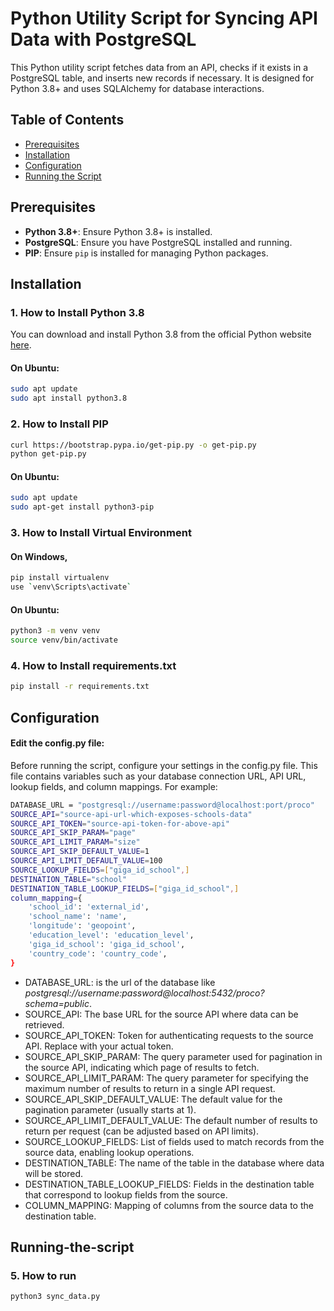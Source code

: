 # Python Utility Script for Syncing API Data with PostgreSQL

This Python utility script fetches data from an API, checks if it exists in a PostgreSQL table, and inserts new records if necessary. It is designed for Python 3.8+ and uses SQLAlchemy for database interactions.

## Table of Contents
- [Prerequisites](#prerequisites)
- [Installation](#installation)
- [Configuration](#configuration)
- [Running the Script](#running-the-script)

## Prerequisites
- **Python 3.8+**: Ensure Python 3.8+ is installed.
- **PostgreSQL**: Ensure you have PostgreSQL installed and running.
- **PIP**: Ensure `pip` is installed for managing Python packages.

## Installation

### 1. How to Install Python 3.8
You can download and install Python 3.8 from the official Python website [here](https://www.python.org/downloads/release/python-380/).

#### On Ubuntu:
```bash
sudo apt update
sudo apt install python3.8
```

### 2. How to Install PIP
```bash
curl https://bootstrap.pypa.io/get-pip.py -o get-pip.py
python get-pip.py
```

#### On Ubuntu:
```bash
sudo apt update
sudo apt-get install python3-pip
```

### 3. How to Install Virtual Environment
#### On Windows,
```bash
pip install virtualenv
use `venv\Scripts\activate`
```

#### On Ubuntu:
```bash
python3 -m venv venv
source venv/bin/activate  
```

### 4. How to Install requirements.txt
```bash
pip install -r requirements.txt
```

## Configuration
#### Edit the config.py file:
Before running the script, configure your settings in the config.py file. 
This file contains variables such as your database connection URL, API URL, lookup fields, and column mappings. For example:
```bash
DATABASE_URL = "postgresql://username:password@localhost:port/proco"
SOURCE_API="source-api-url-which-exposes-schools-data"
SOURCE_API_TOKEN="source-api-token-for-above-api"
SOURCE_API_SKIP_PARAM="page"
SOURCE_API_LIMIT_PARAM="size"
SOURCE_API_SKIP_DEFAULT_VALUE=1
SOURCE_API_LIMIT_DEFAULT_VALUE=100
SOURCE_LOOKUP_FIELDS=["giga_id_school",]
DESTINATION_TABLE="school"
DESTINATION_TABLE_LOOKUP_FIELDS=["giga_id_school",]
column_mapping={
    'school_id': 'external_id',
    'school_name': 'name',
    'longitude': 'geopoint',
    'education_level': 'education_level',
    'giga_id_school': 'giga_id_school',
    'country_code': 'country_code',
}
```
- DATABASE_URL: is the url of the database like <i>postgresql://username:password@localhost:5432/proco?schema=public</i>.
- SOURCE_API: The base URL for the source API where data can be retrieved.
- SOURCE_API_TOKEN: Token for authenticating requests to the source API. Replace with your actual token.
- SOURCE_API_SKIP_PARAM: The query parameter used for pagination in the source API, indicating which page of results to fetch.
- SOURCE_API_LIMIT_PARAM: The query parameter for specifying the maximum number of results to return in a single API request.
- SOURCE_API_SKIP_DEFAULT_VALUE: The default value for the pagination parameter (usually starts at 1).
- SOURCE_API_LIMIT_DEFAULT_VALUE: The default number of results to return per request (can be adjusted based on API limits).
- SOURCE_LOOKUP_FIELDS: List of fields used to match records from the source data, enabling lookup operations.
- DESTINATION_TABLE: The name of the table in the database where data will be stored.
- DESTINATION_TABLE_LOOKUP_FIELDS: Fields in the destination table that correspond to lookup fields from the source.
- COLUMN_MAPPING: Mapping of columns from the source data to the destination table.

## Running-the-script
### 5. How to run
```bash
python3 sync_data.py
```




